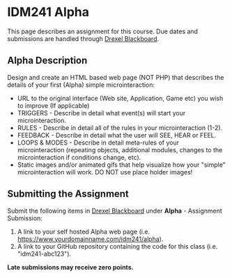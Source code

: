 # IDM241 Alpha

This page describes an assignment for this course. Due dates and submissions are handled through [Drexel Blackboard](https://learn.dcollege.net/).

## Alpha Description

Design and create an HTML based web page (NOT PHP) that describes the details of your first (Alpha) simple microinteraction:

- URL to the original interface (Web site, Application, Game etc) you wish to improve (If applicable)
- TRIGGERS - Describe in detail what event(s) will start your microinteraction.
- RULES - Describe in detail all of the rules in your microinteraction (1-2).
- FEEDBACK - Describe in detail what the user will SEE, HEAR or FEEL.
- LOOPS & MODES - Describe in detail meta-rules of your microinteraction (repeating objects, additional modules, changes to the microinteraction if conditions change, etc).
- Static images and/or animated gifs that help visualize how your "simple" microinteraction will work. DO NOT use place holder images!

## Submitting the Assignment

Submit the following items in [Drexel Blackboard](https://learn.dcollege.net/) under **Alpha** - Assignment Submission:

1. A link to your self hosted Alpha web page (i.e. https://www.yourdomainname.com/idm241/alpha).
1. A link to your GitHub repository containing the code for this class (i.e. "idm241-abc123").

**Late submissions may receive zero points.**
